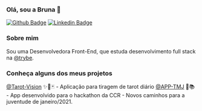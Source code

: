 ### Olá, sou a Bruna 👋


[![Github Badge](https://img.shields.io/badge/-Github-000?style=flat-square&logo=Github&logoColor=white&link=https://github.com/brunafranciele)](https://github.com/brunafranciele)
[![Linkedin Badge](https://img.shields.io/badge/-LinkedIn-blue?style=flat-square&logo=Linkedin&logoColor=white&link=https://www.linkedin.com/in/brunafranciele/)](https://www.linkedin.com/in/brunafranciele/)

### Sobre mim
Sou uma Desenvolvedora Front-End, que estuda desenvolvimento full stack na [@trybe](https://www.betrybe.com/).

### Conheça alguns dos meus projetos
[@Tarot-Vision](https://brunafranciele.github.io/tarot-vision/) ✨🔮🃏 - Aplicação para tiragem de tarot diário
[@APP-TMJ](https://app-tmj.herokuapp.com/) 📱📚 - App desenvolvido para o hackathon da CCR - Novos caminhos para a juventude de janeiro/2021.

<!-- ### Minhas skills
[![JavaScript Badge]](https://img.shields.io/badge/-JavaScript-000?style=flat-square&logo=JavaScript&logoColor=white)
[![React Badge]](https://img.shields.io/badge/-React-000?style=flat-square&logo=React&logoColor=white)

 -->

<!--
**brunafranciele/brunafranciele** is a ✨ _special_ ✨ repository because its `README.md` (this file) appears on your GitHub profile.

Here are some ideas to get you started:

- 🔭 I’m currently working on ...
- 🌱 I’m currently learning ...
- 👯 I’m looking to collaborate on ...
- 🤔 I’m looking for help with ...
- 💬 Ask me about ...
- 📫 How to reach me: ...
- 😄 Pronouns: ...
- ⚡ Fun fact: ...
-->
